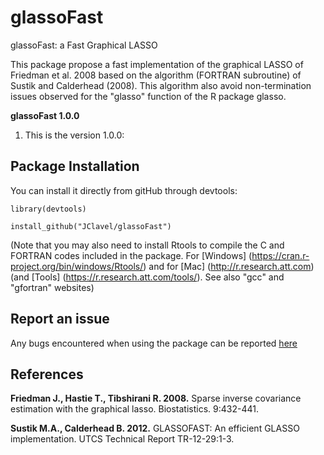 # glassoFast
glassoFast: a Fast Graphical LASSO

This package propose a fast implementation of the graphical LASSO of Friedman et al. 2008 based on the algorithm (FORTRAN subroutine) of Sustik and Calderhead (2008).
This algorithm also avoid non-termination issues observed for the "glasso" function of the R package glasso.


**glassoFast 1.0.0**

1. This is the version 1.0.0:
 
## **Package Installation**


You can install it directly from gitHub through devtools:

```
library(devtools)

install_github("JClavel/glassoFast")

```


(Note that you may also need to install Rtools to compile the C and FORTRAN codes included in the package. For [Windows] (https://cran.r-project.org/bin/windows/Rtools/) and for [Mac] (http://r.research.att.com) (and [Tools] (https://r.research.att.com/tools/). See also "gcc" and "gfortran" websites)

## **Report an issue**
Any bugs encountered when using the package can be reported [here](https://github.com/JClavel/glassoFast/issues)

## **References**
**Friedman J., Hastie T., Tibshirani R. 2008.** Sparse inverse covariance estimation with the graphical lasso. Biostatistics. 9:432-441.

**Sustik M.A., Calderhead B. 2012.** GLASSOFAST: An efficient GLASSO implementation. UTCS Technical Report TR-12-29:1-3.
